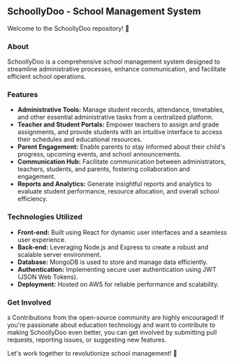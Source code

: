 ## SchoollyDoo - School Management System

Welcome to the SchoollyDoo repository! 🏫

### About

SchoollyDoo is a comprehensive school management system designed to streamline administrative processes, enhance communication, and facilitate efficient school operations.

### Features

- **Administrative Tools:** Manage student records, attendance, timetables, and other essential administrative tasks from a centralized platform.
- **Teacher and Student Portals:** Empower teachers to assign and grade assignments, and provide students with an intuitive interface to access their schedules and educational resources.
- **Parent Engagement:** Enable parents to stay informed about their child's progress, upcoming events, and school announcements.
- **Communication Hub:** Facilitate communication between administrators, teachers, students, and parents, fostering collaboration and engagement.
- **Reports and Analytics:** Generate insightful reports and analytics to evaluate student performance, resource allocation, and overall school efficiency.

### Technologies Utilized

- **Front-end:** Built using React for dynamic user interfaces and a seamless user experience.
- **Back-end:** Leveraging Node.js and Express to create a robust and scalable server environment.
- **Database:** MongoDB is used to store and manage data efficiently.
- **Authentication:** Implementing secure user authentication using JWT (JSON Web Tokens).
- **Deployment:** Hosted on AWS for reliable performance and scalability.

### Get Involved
s
Contributions from the open-source community are highly encouraged! If you're passionate about education technology and want to contribute to making SchoollyDoo even better, you can get involved by submitting pull requests, reporting issues, or suggesting new features.

Let's work together to revolutionize school management! 🚀
